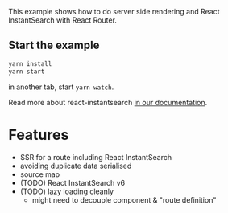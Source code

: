 This example shows how to do server side rendering and React InstantSearch with React Router.

## Start the example

```sh
yarn install
yarn start
```

in another tab, start `yarn watch`.

Read more about react-instantsearch [in our documentation](https://www.algolia.com/doc/guides/building-search-ui/what-is-instantsearch/react/).

# Features

- SSR for a route including React InstantSearch
- avoiding duplicate data serialised
- source map
- (TODO) React InstantSearch v6
- (TODO) lazy loading cleanly
  - might need to decouple component & "route definition"
